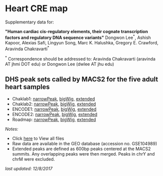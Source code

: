 # Heart CRE map
Supplementary data for:

**"Human cardiac cis-regulatory elements, their cognate transcription factors and regulatory DNA sequence variants"**
Dongwon Lee<sup>\*</sup>, Ashish Kapoor, Alexias Safi, Lingyun Song, Marc K. Halushka, Gregory E. Crawford, Aravinda Chakravarti<sup>\*</sup>

<sup>\*</sup> Correspondence should be addressed to: Aravinda Chakravarti (aravinda AT jhmi DOT edu) or Dongwon Lee (dwlee AT jhu edu)

## DHS peak sets called by MACS2 for the five adult heart samples
  * Chaklab1: [narrowPeak](https://drive.google.com/uc?id=18CpfhX_B5Vfm3ff_YXRzLvrm-LJLYvFl&export=download), [bigWig](https://drive.google.com/uc?id=1N9nf0Vz9waE8mYBQp2r-6XBGmqcPpjiw&export=download), [extended](https://drive.google.com/uc?id=1afEsOu_xFAJ_9kaNRM4IdzUsY-Z2H2Ke&export=download)
  * Chaklab2: [narrowPeak](https://drive.google.com/uc?id=1GqB-iQ0fbiiC_sOCatM-vijwcy_6DFR6&export=download), [bigWig](https://drive.google.com/uc?id=189fB_VCfCnwTNJSPeW8XFlytKyLx7W_i&export=download), [extended](https://drive.google.com/uc?id=1BgurZ6rq3WnC381gLNIQL4VBmBoAfrTW&export=download)
  * ENCODE1: [narrowPeak](https://drive.google.com/uc?id=1TvwX0yB0Z3BO-VCwTM8eFGsWozRPS9Gv&export=download), [bigWig](https://drive.google.com/uc?id=17oZTZQxK0AzT7yVNqwPasM48u66oIAZ_&export=download), [extended](https://drive.google.com/uc?id=1GYWespB_00ZMcWBYxTDhNqPE6j2UnvMW&export=download)
  * ENCODE2: [narrowPeak](https://drive.google.com/uc?id=1P28RAOzZTN3blqy2OUNN0L87QEft6O7J&export=download), [bigWig](https://drive.google.com/uc?id=1G__924LPbTMhfdBACsCEsc2JYixkaCFe&export=download), [extended](https://drive.google.com/uc?id=1ZPAL3CxVteZzYybC3Q-bl-yjTiJ21heC&export=download)
  * Roadmap: [narrowPeak](https://drive.google.com/uc?id=1lzJP-2MvxCwBTcC1lveExgOVumS-hSs-&export=download), [bigWig](https://drive.google.com/uc?id=1OjPRLFHfrkoTZC_ET6ZlzZc9PMZCgccH&export=download), [extended](https://drive.google.com/uc?id=17CNwE1jmc_xSm6uwQpiVC3w5bKqbq9nW&export=download)

*Notes:* 
  * Click [here](https://drive.google.com/drive/folders/10N8sbZ5TKVrAnGJou7PuCcbljkBmW8WY) to View all files
  * Raw data are available in the GEO database (accession no. GSE104989)
  * Extended peaks are defined as 600bp peaks centered at the MACS2 summits. Any overlapping peaks were then merged. Peaks in chrY and chrM were excluded.

*last updated: 12/8/2017*
